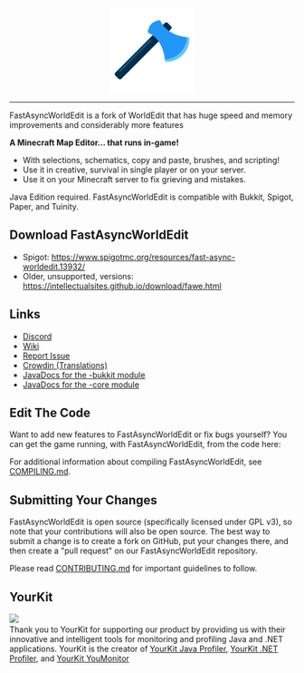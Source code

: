 <p align="center">
  <img src="fawe-logo.png" width="150">
</p>

---

FastAsyncWorldEdit is a fork of WorldEdit that has huge speed and memory improvements and considerably more features

**A Minecraft Map Editor... that runs in-game!**

* With selections, schematics, copy and paste, brushes, and scripting!
* Use it in creative, survival in single player or on your server.
* Use it on your Minecraft server to fix grieving and mistakes.

Java Edition required. FastAsyncWorldEdit is compatible with Bukkit, Spigot, Paper, and Tuinity.

## Download FastAsyncWorldEdit
* Spigot: https://www.spigotmc.org/resources/fast-async-worldedit.13932/
* Older, unsupported, versions: https://intellectualsites.github.io/download/fawe.html

## Links

* [Discord](https://discord.gg/intellectualsites)
* [Wiki](https://github.com/IntellectualSites/FastAsyncWorldEdit-Documentation/wiki)
* [Report Issue](https://github.com/IntellectualSites/FastAsyncWorldEdit/issues)
* [Crowdin (Translations)](https://intellectualsites.crowdin.com/fastasyncworldedit)
* [JavaDocs for the -bukkit module](https://javadoc.io/doc/com.fastasyncworldedit/FastAsyncWorldEdit-Bukkit/latest/index.html)
* [JavaDocs for the -core module](https://javadoc.io/doc/com.fastasyncworldedit/FastAsyncWorldEdit-Core/latest/index.html)

## Edit The Code

Want to add new features to FastAsyncWorldEdit or fix bugs yourself? You can get the game running, with FastAsyncWorldEdit, from the code here:

For additional information about compiling FastAsyncWorldEdit, see [COMPILING.md](COMPILING.md).

## Submitting Your Changes
FastAsyncWorldEdit is open source (specifically licensed under GPL v3), so note that your contributions will also be open source. The best way to submit a change is to create a fork on GitHub, put your changes there, and then create a "pull request" on our FastAsyncWorldEdit repository.

Please read [CONTRIBUTING.md](https://github.com/IntellectualSites/.github/blob/main/CONTRIBUTING.md) for important guidelines to follow.

## YourKit
<a href="https://www.yourkit.com">
  <img src="https://www.yourkit.com/images/yklogo.png">
</a>
</br>
Thank you to YourKit for supporting our product by providing us with their innovative and intelligent tools
for monitoring and profiling Java and .NET applications.
YourKit is the creator of <a href="https://www.yourkit.com/java/profiler/">YourKit Java Profiler</a>, <a href="https://www.yourkit.com/.net/profiler/">YourKit .NET Profiler</a>, and <a href="https://www.yourkit.com/youmonitor/">YourKit YouMonitor</a>
